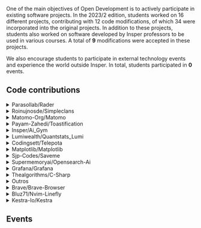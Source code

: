One of the main objectives of Open Development is to actively participate in existing software projects. In the 2023/2 edition, students worked on 16 different projects, contributing with 12 code modifications, of which 34 were incorporated into the original projects. In addition to these projects, students also worked on software developed by Insper professors to be used in various courses. A total of <b>9</b> modifications were accepted in these projects.

We also encourage students to participate in external technology events and experience the world outside Insper. In total, students participated in <b>0</b> events.

<h2> Code contributions </h2>


<details class="note">
<summary> Parasollab/Rader</summary>

<h4> Pull Requests</h4>
<ul style="list-style-type:none;">


<li><a href=https://github.com/parasollab/RADER/pull/5> <span style="width: 60px; display: inline-block;"><img style="margin: 0; border: 0;" alt="GitHub issue/pull request detail" src=https://img.shields.io/github/pulls/detail/state/parasollab/RADER/5?label=%20></span> - https://github.com/parasollab/RADER/pull/5</a></li>  



<li><a href=https://github.com/parasollab/RADER/pull/3> <span style="width: 60px; display: inline-block;"><img style="margin: 0; border: 0;" alt="GitHub issue/pull request detail" src=https://img.shields.io/github/pulls/detail/state/parasollab/RADER/3?label=%20></span> - https://github.com/parasollab/RADER/pull/3</a></li>  


</ul>

</details>

<details class="note">
<summary> Roinujnosde/Simpleclans</summary>

<h4> Pull Requests</h4>
<ul style="list-style-type:none;">


<li><a href=https://github.com/RoinujNosde/SimpleClans/pull/441> <span style="width: 60px; display: inline-block;"><img style="margin: 0; border: 0;" alt="GitHub issue/pull request detail" src=https://img.shields.io/github/pulls/detail/state/RoinujNosde/SimpleClans/441?label=%20></span> - https://github.com/RoinujNosde/SimpleClans/pull/441</a></li>  


</ul>

</details>

<details class="note">
<summary> Matomo-Org/Matomo</summary>

<h4> Pull Requests</h4>
<ul style="list-style-type:none;">


<li><a href=https://github.com/matomo-org/matomo/pull/22739> <span style="width: 60px; display: inline-block;"><img style="margin: 0; border: 0;" alt="GitHub issue/pull request detail" src=https://img.shields.io/github/pulls/detail/state/matomo-org/matomo/22739?label=%20></span> - https://github.com/matomo-org/matomo/pull/22739</a></li>  


</ul>

</details>

<details class="note">
<summary> Payam-Zahedi/Toastification</summary>

<h4> Pull Requests</h4>
<ul style="list-style-type:none;">


<li><a href=https://github.com/payam-zahedi/toastification/pull/133> <span style="width: 60px; display: inline-block;"><img style="margin: 0; border: 0;" alt="GitHub issue/pull request detail" src=https://img.shields.io/github/pulls/detail/state/payam-zahedi/toastification/133?label=%20></span> - https://github.com/payam-zahedi/toastification/pull/133</a></li>  


</ul>

</details>

<details class="note">
<summary> Insper/Ai_Gym</summary>

<h4> Pull Requests</h4>
<ul style="list-style-type:none;">


<li><a href=https://github.com/Insper/ai_gym/pull/53> <span style="width: 60px; display: inline-block;"><img style="margin: 0; border: 0;" alt="GitHub issue/pull request detail" src=https://img.shields.io/github/pulls/detail/state/Insper/ai_gym/53?label=%20></span> - https://github.com/Insper/ai_gym/pull/53</a></li>  


</ul>

</details>

<details class="note">
<summary> Lumiwealth/Quantstats_Lumi</summary>

<h4> Pull Requests</h4>
<ul style="list-style-type:none;">


<li><a href=https://github.com/Lumiwealth/quantstats_lumi/pull/64> <span style="width: 60px; display: inline-block;"><img style="margin: 0; border: 0;" alt="GitHub issue/pull request detail" src=https://img.shields.io/github/pulls/detail/state/Lumiwealth/quantstats_lumi/64?label=%20></span> - https://github.com/Lumiwealth/quantstats_lumi/pull/64</a></li>  


</ul>

</details>

<details class="note">
<summary> Codingsett/Telepota</summary>

<h4> Pull Requests</h4>
<ul style="list-style-type:none;">


<li><a href=https://github.com/codingsett/telepota/pull/9> <span style="width: 60px; display: inline-block;"><img style="margin: 0; border: 0;" alt="GitHub issue/pull request detail" src=https://img.shields.io/github/pulls/detail/state/codingsett/telepota/9?label=%20></span> - https://github.com/codingsett/telepota/pull/9</a></li>  


</ul>

</details>

<details class="note">
<summary> Matplotlib/Matplotlib</summary>

<h4> Pull Requests</h4>
<ul style="list-style-type:none;">


<li><a href=https://github.com/matplotlib/matplotlib/pull/28948> <span style="width: 60px; display: inline-block;"><img style="margin: 0; border: 0;" alt="GitHub issue/pull request detail" src=https://img.shields.io/github/pulls/detail/state/matplotlib/matplotlib/28948?label=%20></span> - https://github.com/matplotlib/matplotlib/pull/28948</a></li>  


</ul>

</details>

<details class="note">
<summary> Sjp-Codes/Saveme</summary>

<h4> Pull Requests</h4>
<ul style="list-style-type:none;">


<li><a href=https://github.com/sjp-codes/SaveMe/pull/21> <span style="width: 60px; display: inline-block;"><img style="margin: 0; border: 0;" alt="GitHub issue/pull request detail" src=https://img.shields.io/github/pulls/detail/state/sjp-codes/SaveMe/21?label=%20></span> - https://github.com/sjp-codes/SaveMe/pull/21</a></li>  


</ul>

</details>

<details class="note">
<summary> Supermemoryai/Opensearch-Ai</summary>

<h4> Pull Requests</h4>
<ul style="list-style-type:none;">


<li><a href=https://github.com/supermemoryai/opensearch-ai/pull/19> <span style="width: 60px; display: inline-block;"><img style="margin: 0; border: 0;" alt="GitHub issue/pull request detail" src=https://img.shields.io/github/pulls/detail/state/supermemoryai/opensearch-ai/19?label=%20></span> - https://github.com/supermemoryai/opensearch-ai/pull/19</a></li>  


</ul>

</details>

<details class="note">
<summary> Grafana/Grafana</summary>

<h4> Pull Requests</h4>
<ul style="list-style-type:none;">


<li><a href=https://github.com/grafana/grafana/pull/94421> <span style="width: 60px; display: inline-block;"><img style="margin: 0; border: 0;" alt="GitHub issue/pull request detail" src=https://img.shields.io/github/pulls/detail/state/grafana/grafana/94421?label=%20></span> - https://github.com/grafana/grafana/pull/94421</a></li>  


</ul>

</details>

<details class="note">
<summary> Thealgorithms/C-Sharp</summary>

<h4> Issues</h4>
<ul style="list-style-type:none;">


<li><a href=https://github.com/TheAlgorithms/C-Sharp/issues/481> <span style="width: 60px; display: inline-block;"><img style="margin: 0; border: 0;" alt="GitHub issue/pull request detail" src=https://img.shields.io/github/issues/detail/state/TheAlgorithms/C-Sharp/481?label=%20></span> - https://github.com/TheAlgorithms/C-Sharp/issues/481</a></li>  


</ul>

</details>

<details class="note">
<summary> Outros</summary>

<h4> Issues</h4>
<ul style="list-style-type:none;">


<li><a href=https://insper.github.io/mlops/contributions/> https://insper.github.io/mlops/contributions/ </a></li>



<li><a href=https://github.com/up-for-grabs/up-for-grabs.net/issues/4907> https://github.com/up-for-grabs/up-for-grabs.net/issues/4907 </a></li>


</ul>

</details>

<details class="note">
<summary> Brave/Brave-Browser</summary>

<h4> Issues</h4>
<ul style="list-style-type:none;">


<li><a href=https://github.com/brave/brave-browser/issues/41040> <span style="width: 60px; display: inline-block;"><img style="margin: 0; border: 0;" alt="GitHub issue/pull request detail" src=https://img.shields.io/github/issues/detail/state/brave/brave-browser/41040?label=%20></span> - https://github.com/brave/brave-browser/issues/41040</a></li>  


</ul>

</details>

<details class="note">
<summary> Bluz71/Nvim-Linefly</summary>

<h4> Issues</h4>
<ul style="list-style-type:none;">


<li><a href=https://github.com/bluz71/nvim-linefly/issues/9> <span style="width: 60px; display: inline-block;"><img style="margin: 0; border: 0;" alt="GitHub issue/pull request detail" src=https://img.shields.io/github/issues/detail/state/bluz71/nvim-linefly/9?label=%20></span> - https://github.com/bluz71/nvim-linefly/issues/9</a></li>  


</ul>

</details>

<details class="note">
<summary> Kestra-Io/Kestra</summary>

<h4> Issues</h4>
<ul style="list-style-type:none;">


<li><a href=https://github.com/kestra-io/kestra/issues/5503> <span style="width: 60px; display: inline-block;"><img style="margin: 0; border: 0;" alt="GitHub issue/pull request detail" src=https://img.shields.io/github/issues/detail/state/kestra-io/kestra/5503?label=%20></span> - https://github.com/kestra-io/kestra/issues/5503</a></li>  


</ul>

</details>


<h2> Events </h2>

<div class="event-grid">
    
</div>